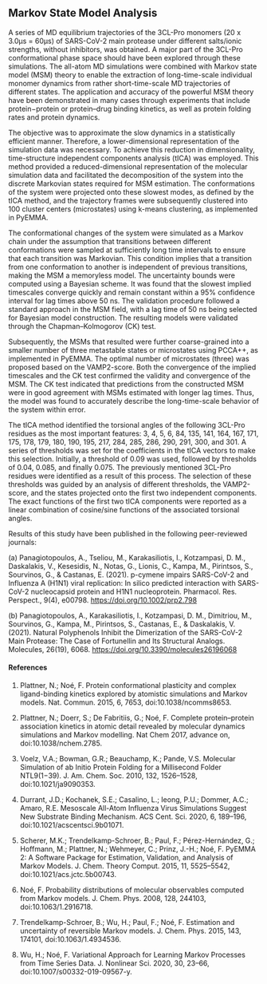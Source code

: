 ## Markov State Model Analysis

A series of MD equilibrium trajectories of the 3CL-Pro monomers (20 x 3.0μs = 60μs) of SARS-CoV-2 main protease under different salts/ionic strengths, without inhibitors, was obtained. A major part of the 3CL-Pro conformational phase space should have been explored through these simulations. The all-atom MD simulations were combined with Markov state model (MSM) theory to enable the extraction of long-time-scale individual monomer dynamics from rather short-time-scale MD trajectories of different states. The application and accuracy of the powerful MSM theory have been demonstrated in many cases through experiments that include protein−protein or protein–drug binding kinetics, as well as protein folding rates and protein dynamics.

The objective was to approximate the slow dynamics in a statistically efficient manner. Therefore, a lower-dimensional representation of the simulation data was necessary. To achieve this reduction in dimensionality, time-structure independent components analysis (tICA) was employed. This method provided a reduced-dimensional representation of the molecular simulation data and facilitated the decomposition of the system into the discrete Markovian states required for MSM estimation. The conformations of the system were projected onto these slowest modes, as defined by the tICA method, and the trajectory frames were subsequently clustered into 100 cluster centers (microstates) using k-means clustering, as implemented in PyEMMA. 

The conformational changes of the system were simulated as a Markov chain under the assumption that transitions between different conformations were sampled at sufficiently long time intervals to ensure that each transition was Markovian. This condition implies that a transition from one conformation to another is independent of previous transitions, making the MSM a memoryless model. The uncertainty bounds were computed using a Bayesian scheme. It was found that the slowest implied timescales converge quickly and remain constant within a 95% confidence interval for lag times above 50 ns. The validation procedure followed a standard approach in the MSM field, with a lag time of 50 ns being selected for Bayesian model construction. The resulting models were validated through the Chapman–Kolmogorov (CK) test.

Subsequently, the MSMs that resulted were further coarse-grained into a smaller number of three metastable states or microstates using PCCA++, as implemented in PyEMMA. The optimal number of microstates (three) was proposed based on the VAMP2-score. Both the convergence of the implied timescales and the CK test confirmed the validity and convergence of the MSM. The CK test indicated that predictions from the constructed MSM were in good agreement with MSMs estimated with longer lag times. Thus, the model was found to accurately describe the long-time-scale behavior of the system within error.

The tICA method identified the torsional angles of the following 3CL-Pro residues as the most important features: 3, 4, 5, 6, 84, 135, 141, 164, 167, 171, 175, 178, 179, 180, 190, 195, 217, 284, 285, 286, 290, 291, 300, and 301. A series of thresholds was set for the coefficients in the tICA vectors to make this selection. Initially, a threshold of 0.09 was used, followed by thresholds of 0.04, 0.085, and finally 0.075. The previously mentioned 3CL-Pro residues were identified as a result of this process. The selection of these thresholds was guided by an analysis of different thresholds, the VAMP2-score, and the states projected onto the first two independent components. The exact functions of the first two tICA components were reported as a linear combination of cosine/sine functions of the associated torsional angles.

Results of this study have been published in the following peer-reviewed journals:

(a)	Panagiotopoulos, A., Tseliou, M., Karakasiliotis, I., Kotzampasi, D. M., Daskalakis, V., Kesesidis, N., Notas, G., Lionis, C., Kampa, M., Pirintsos, S., Sourvinos, G., & Castanas, E. (2021). p-cymene impairs SARS-CoV-2 and Influenza A (H1N1) viral replication: In silico predicted interaction with SARS-CoV-2 nucleocapsid protein and H1N1 nucleoprotein. Pharmacol. Res. Perspect., 9(4), e00798. https://doi.org/10.1002/prp2.798

(b)	Panagiotopoulos, A., Karakasiliotis, I., Kotzampasi, D. M., Dimitriou, M., Sourvinos, G., Kampa, M., Pirintsos, S., Castanas, E., & Daskalakis, V. (2021). Natural Polyphenols Inhibit the Dimerization of the SARS-CoV-2 Main Protease: The Case of Fortunellin and Its Structural Analogs. Molecules, 26(19), 6068. 
https://doi.org/10.3390/molecules26196068


#### References
1. Plattner, N.; Noé, F. Protein conformational plasticity and complex ligand-binding kinetics explored by atomistic simulations and Markov models. Nat. Commun. 2015, 6, 7653, doi:10.1038/ncomms8653.

2. Plattner, N.; Doerr, S.; De Fabritiis, G.; Noé, F. Complete protein–protein association kinetics in atomic detail revealed by molecular dynamics simulations and Markov modelling. Nat Chem 2017, advance on, doi:10.1038/nchem.2785. 

3. Voelz, V.A.; Bowman, G.R.; Beauchamp, K.; Pande, V.S. Molecular Simulation of ab Initio Protein Folding for a Millisecond Folder NTL9(1−39). J. Am. Chem. Soc. 2010, 132, 1526–1528, doi:10.1021/ja9090353.

4. Durrant, J.D.; Kochanek, S.E.; Casalino, L.; Ieong, P.U.; Dommer, A.C.; Amaro, R.E. Mesoscale All-Atom Influenza Virus Simulations Suggest New Substrate Binding Mechanism. ACS Cent. Sci. 2020, 6, 189–196, doi:10.1021/acscentsci.9b01071.

5. Scherer, M.K.; Trendelkamp-Schroer, B.; Paul, F.; Pérez-Hernández, G.; Hoffmann, M.; Plattner, N.; Wehmeyer, C.; Prinz, J.-H.; Noé, F. PyEMMA 2: A Software Package for Estimation, Validation, and Analysis of Markov Models. J. Chem. Theory Comput. 2015, 11, 5525–5542, doi:10.1021/acs.jctc.5b00743.

6. Noé, F. Probability distributions of molecular observables computed from Markov models. J. Chem. Phys. 2008, 128, 244103, doi:10.1063/1.2916718.

7. Trendelkamp-Schroer, B.; Wu, H.; Paul, F.; Noé, F. Estimation and uncertainty of reversible Markov models. J. Chem. Phys. 2015, 143, 174101, doi:10.1063/1.4934536.

8. Wu, H.; Noé, F. Variational Approach for Learning Markov Processes from Time Series Data. J. Nonlinear Sci. 2020, 30, 23–66, doi:10.1007/s00332-019-09567-y.
